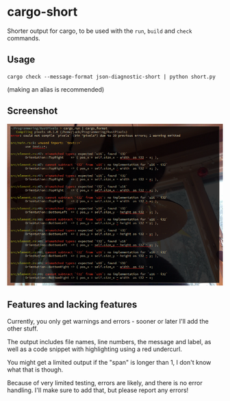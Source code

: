 # cargo-short

Shorter output for cargo, to be used with the `run`, `build` and `check` commands.

## Usage

`cargo check --message-format json-diagnostic-short | python short.py`

(making an alias is recommended)

## Screenshot

<img src="https://raw.githubusercontent.com/jackiboi307/cargo-short/refs/heads/main/screenshot.png">

## Features and lacking features

Currently, you only get warnings and errors - sooner or later I'll add the other stuff.

The output includes file names, line numbers, the message and label, as well as a code snippet with highlighting using a red undercurl.

You might get a limited output if the "span" is longer than 1, I don't know what that is though.

Because of very limited testing, errors are likely, and there is no error handling. I'll make sure to add that, but please report any errors!
